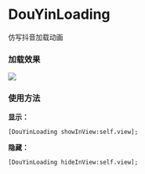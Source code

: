 # DouYinLoading
仿写抖音加载动画

### 加载效果

<img src="https://github.com/LSPBoy/DouYinLoading/blob/master/images/1.gif" />

### 使用方法

**显示：**
```objc
[DouYinLoading showInView:self.view];
```

**隐藏：**
```objc
[DouYinLoading hideInView:self.view];
```

